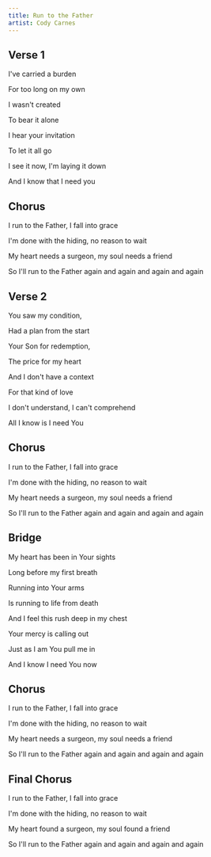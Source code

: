 ```yaml
---
title: Run to the Father
artist: Cody Carnes
---
```


## Verse 1

I've carried a burden

For too long on my own

I wasn't created

To bear it alone

I hear your invitation

To let it all go

I see it now, I'm laying it down

And I know that I need you

## Chorus

I run to the Father, I fall into grace

I'm done with the hiding, no reason to wait

My heart needs a surgeon, my soul needs a friend

So I'll run to the Father again and again and again and again

## Verse 2

You saw my condition,

Had a plan from the start

Your Son for redemption,

The price for my heart

And I don't have a context

For that kind of love

I don't understand, I can't comprehend

All I know is I need You

## Chorus

I run to the Father, I fall into grace

I'm done with the hiding, no reason to wait

My heart needs a surgeon, my soul needs a friend

So I'll run to the Father again and again and again and again

## Bridge

My heart has been in Your sights

Long before my first breath

Running into Your arms

Is running to life from death

And I feel this rush deep in my chest

Your mercy is calling out

Just as I am You pull me in

And I know I need You now

## Chorus

I run to the Father, I fall into grace

I'm done with the hiding, no reason to wait

My heart needs a surgeon, my soul needs a friend

So I'll run to the Father again and again and again and again

## Final Chorus

I run to the Father, I fall into grace

I'm done with the hiding, no reason to wait

My heart found a surgeon, my soul found a friend

So I'll run to the Father again and again and again and again
